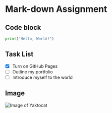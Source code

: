 # Mark-down Assignment

## Code block

```python
print("Hello, World!")
```

## Task List

- [x] Turn on GitHub Pages
- [ ] Outline my portfolio
- [ ] Introduce myself to the world

## Image

![Image of Yaktocat](https://octodex.github.com/images/yaktocat.png)
